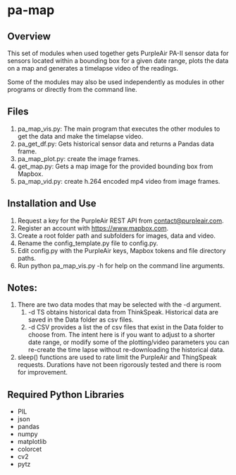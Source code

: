 # pa-map
 
## Overview
This set of modules when used together gets PurpleAir PA-II sensor data for sensors located within a bounding box for a given date range, plots the data on a map and generates a timelapse video of the readings.

Some of the modules may also be used independently as modules in other programs or directly from the command line.

## Files
1. pa_map_vis.py: The main program that executes the other modules to get the data and make the timelapse video.
2. pa_get_df.py: Gets historical sensor data and returns a Pandas data frame.
3. pa_map_plot.py: create the image frames. 
4. get_map.py: Gets a map image for the provided bounding box from Mapbox. 
5. pa_map_vid.py: create h.264 encoded mp4 video from image frames.

## Installation and Use
1. Request a key for the PurpleAir REST API from contact@purpleair.com.
2. Register an account with https://www.mapbox.com.
3. Create a root folder path and subfolders for images, data and video.
4. Rename the config_template.py file to config.py.
5. Edit config.py with the PurpleAir keys, Mapbox tokens and file directory paths.
6. Run python pa_map_vis.py -h for help on the command line arguments.

## Notes:
1. There are two data modes that may be selected with the -d argument. 
    1. -d TS obtains historical data from ThinkSpeak. Historical data are saved in the Data folder as csv files.
    2. -d CSV provides a list the of csv files that exist in the Data folder to choose from. The intent here is if you want to adjust to a shorter date range, or modify some of the plotting/video parameters you can re-create the time lapse without re-downloading the historical data.
4. sleep() functions are used to rate limit the PurpleAir and ThingSpeak requests. Durations have not been rigorously tested and there is room for improvement.

## Required Python Libraries
- PIL
- json
- pandas
- numpy
- matplotlib
- colorcet
- cv2
- pytz
